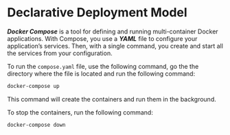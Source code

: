 # Declarative Deployment Model

***Docker Compose*** is a tool for defining and running multi-container Docker applications.
With Compose, you use a ***YAML*** file to configure your application’s services.
Then, with a single command, you create and start all the services from your configuration.

To run the `compose.yaml` file, use the following command, go the the directory where the file is located and run the following command:

```bash
docker-compose up
```

This command will create the containers and run them in the background. 

To stop the containers, run the following command:
```bash
docker-compose down
```
